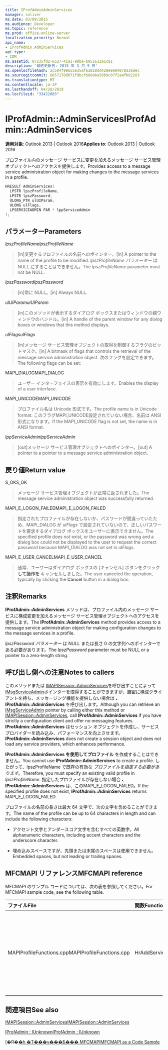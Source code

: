 ```yaml
---
title: IProfAdminAdminServices
manager: soliver
ms.date: 03/09/2015
ms.audience: Developer
ms.topic: reference
ms.prod: office-online-server
localization_priority: Normal
api_name:
- IProfAdmin.AdminServices
api_type:
- COM
ms.assetid: 87235fd2-6527-41a1-98ba-b951632a1c81
description: '最終更新日: 2015 年 3 月 9 日'
ms.openlocfilehash: 2c504f98655e35af62810dd428e8e04878a36dec
ms.sourcegitcommit: 8657170d071f9bcf680aba50b9c07f2a4fb82283
ms.translationtype: MT
ms.contentlocale: ja-JP
ms.lasthandoff: 04/28/2019
ms.locfileid: "33422083"
---
```

# <a name="iprofadminadminservices"></a><span data-ttu-id="47ac9-103">IProfAdmin::AdminServices</span><span class="sxs-lookup"><span data-stu-id="47ac9-103">IProfAdmin::AdminServices</span></span>

  
  
<span data-ttu-id="47ac9-104">**適用対象**: Outlook 2013 | Outlook 2016</span><span class="sxs-lookup"><span data-stu-id="47ac9-104">**Applies to**: Outlook 2013 | Outlook 2016</span></span> 
  
<span data-ttu-id="47ac9-105">プロファイル内のメッセージ サービスに変更を加えるメッセージ サービス管理オブジェクトへのアクセスを提供します。</span><span class="sxs-lookup"><span data-stu-id="47ac9-105">Provides access to a message service administration object for making changes to the message services in a profile.</span></span>
  
```cpp
HRESULT AdminServices(
  LPSTR lpszProfileName,
  LPSTR lpszPassword,
  ULONG_PTR ulUIParam,
  ULONG ulFlags,
  LPSERVICEADMIN FAR * lppServiceAdmin
);
```

## <a name="parameters"></a><span data-ttu-id="47ac9-106">パラメーター</span><span class="sxs-lookup"><span data-stu-id="47ac9-106">Parameters</span></span>

 <span data-ttu-id="47ac9-107">_lpszProfileName_</span><span class="sxs-lookup"><span data-stu-id="47ac9-107">_lpszProfileName_</span></span>
  
> <span data-ttu-id="47ac9-108">[in]変更するプロファイルの名前へのポインター。</span><span class="sxs-lookup"><span data-stu-id="47ac9-108">[in] A pointer to the name of the profile to be modified.</span></span> <span data-ttu-id="47ac9-109">_lpszProfileName パラメーター_ は NULL にすることはできません。</span><span class="sxs-lookup"><span data-stu-id="47ac9-109">The  _lpszProfileName_ parameter must not be NULL.</span></span> 
    
 <span data-ttu-id="47ac9-110">_lpszPassword_</span><span class="sxs-lookup"><span data-stu-id="47ac9-110">_lpszPassword_</span></span>
  
> <span data-ttu-id="47ac9-111">[in]常に NULL。</span><span class="sxs-lookup"><span data-stu-id="47ac9-111">[in] Always NULL.</span></span> 
    
 <span data-ttu-id="47ac9-112">_ulUIParam_</span><span class="sxs-lookup"><span data-stu-id="47ac9-112">_ulUIParam_</span></span>
  
> <span data-ttu-id="47ac9-113">[in]このメソッドが表示するダイアログ ボックスまたはウィンドウの親ウィンドウのハンドル。</span><span class="sxs-lookup"><span data-stu-id="47ac9-113">[in] A handle of the parent window for any dialog boxes or windows that this method displays.</span></span>
    
 <span data-ttu-id="47ac9-114">_ulFlags_</span><span class="sxs-lookup"><span data-stu-id="47ac9-114">_ulFlags_</span></span>
  
> <span data-ttu-id="47ac9-115">[in]メッセージ サービス管理オブジェクトの取得を制御するフラグのビットマスク。</span><span class="sxs-lookup"><span data-stu-id="47ac9-115">[in] A bitmask of flags that controls the retrieval of the message service administration object.</span></span> <span data-ttu-id="47ac9-116">次のフラグを設定できます。</span><span class="sxs-lookup"><span data-stu-id="47ac9-116">The following flags can be set:</span></span>
    
<span data-ttu-id="47ac9-117">MAPI_DIALOG</span><span class="sxs-lookup"><span data-stu-id="47ac9-117">MAPI_DIALOG</span></span> 
  
> <span data-ttu-id="47ac9-118">ユーザー インターフェイスの表示を有効にします。</span><span class="sxs-lookup"><span data-stu-id="47ac9-118">Enables the display of a user interface.</span></span> 
    
<span data-ttu-id="47ac9-119">MAPI_UNICODE</span><span class="sxs-lookup"><span data-stu-id="47ac9-119">MAPI_UNICODE</span></span> 
  
> <span data-ttu-id="47ac9-120">プロファイル名は Unicode 形式です。</span><span class="sxs-lookup"><span data-stu-id="47ac9-120">The profile name is in Unicode format.</span></span> <span data-ttu-id="47ac9-121">このフラグMAPI_UNICODE設定されていない場合、名前は ANSI 形式になります。</span><span class="sxs-lookup"><span data-stu-id="47ac9-121">If the MAPI_UNICODE flag is not set, the name is in ANSI format.</span></span>
    
 <span data-ttu-id="47ac9-122">_lppServiceAdmin_</span><span class="sxs-lookup"><span data-stu-id="47ac9-122">_lppServiceAdmin_</span></span>
  
> <span data-ttu-id="47ac9-123">[out]メッセージ サービス管理オブジェクトへのポインター。</span><span class="sxs-lookup"><span data-stu-id="47ac9-123">[out] A pointer to a pointer to a message service administration object.</span></span>
    
## <a name="return-value"></a><span data-ttu-id="47ac9-124">戻り値</span><span class="sxs-lookup"><span data-stu-id="47ac9-124">Return value</span></span>

<span data-ttu-id="47ac9-125">S_OK</span><span class="sxs-lookup"><span data-stu-id="47ac9-125">S_OK</span></span> 
  
> <span data-ttu-id="47ac9-126">メッセージ サービス管理オブジェクトが正常に返されました。</span><span class="sxs-lookup"><span data-stu-id="47ac9-126">The message service administration object was successfully returned.</span></span>
    
<span data-ttu-id="47ac9-127">MAPI_E_LOGON_FAILED</span><span class="sxs-lookup"><span data-stu-id="47ac9-127">MAPI_E_LOGON_FAILED</span></span> 
  
> <span data-ttu-id="47ac9-128">指定されたプロファイルが存在しないか、パスワードが間違っていたため、MAPI_DIALOG が  _ulFlags_ で設定されていないので、正しいパスワードを要求するダイアログ ボックスをユーザーに表示できません。</span><span class="sxs-lookup"><span data-stu-id="47ac9-128">The specified profile does not exist, or the password was wrong and a dialog box could not be displayed to the user to request the correct password because MAPI_DIALOG was not set in  _ulFlags_.</span></span>
    
<span data-ttu-id="47ac9-129">MAPI_E_USER_CANCEL</span><span class="sxs-lookup"><span data-stu-id="47ac9-129">MAPI_E_USER_CANCEL</span></span> 
  
> <span data-ttu-id="47ac9-130">通常、ユーザーはダイアログ ボックスの [キャンセル] ボタンをクリック **して操作を** キャンセルしました。</span><span class="sxs-lookup"><span data-stu-id="47ac9-130">The user canceled the operation, typically by clicking the **Cancel** button in a dialog box.</span></span> 
    
## <a name="remarks"></a><span data-ttu-id="47ac9-131">注釈</span><span class="sxs-lookup"><span data-stu-id="47ac9-131">Remarks</span></span>

<span data-ttu-id="47ac9-132">**IProfAdmin::AdminServices** メソッドは、プロファイル内のメッセージ サービスに構成変更を加えるメッセージ サービス管理オブジェクトへのアクセスを提供します。</span><span class="sxs-lookup"><span data-stu-id="47ac9-132">The **IProfAdmin::AdminServices** method provides access to a message service administration object for making configuration changes to the message services in a profile.</span></span> 
  
 <span data-ttu-id="47ac9-133">_lpszPassword パラメーター_ は NULL または長さ 0 の文字列へのポインターである必要があります。</span><span class="sxs-lookup"><span data-stu-id="47ac9-133">The  _lpszPassword_ parameter must be NULL or a pointer to a zero-length string.</span></span> 
  
## <a name="notes-to-callers"></a><span data-ttu-id="47ac9-134">呼び出し側への注意</span><span class="sxs-lookup"><span data-stu-id="47ac9-134">Notes to callers</span></span>

<span data-ttu-id="47ac9-135">このメソッドまたは [IMAPISession::AdminServices](imapisession-adminservices.md)を呼び出すことによって [IMsgServiceAdmin](imsgserviceadminiunknown.md)ポインターを取得することができますが、厳密に構成クライアントを持ち、メッセージング機能を提供しない場合は **、IProfAdmin::AdminServices** を呼び出します。</span><span class="sxs-lookup"><span data-stu-id="47ac9-135">Although you can retrieve an [IMsgServiceAdmin](imsgserviceadminiunknown.md) pointer by calling either this method or [IMAPISession::AdminServices](imapisession-adminservices.md), call **IProfAdmin::AdminServices** if you have strictly a configuration client and offer no messaging features.</span></span> <span data-ttu-id="47ac9-136">**IProfAdmin::AdminServices** はセッション オブジェクトを作成し、サービス プロバイダーを読み込み、パフォーマンスを向上させます。</span><span class="sxs-lookup"><span data-stu-id="47ac9-136">**IProfAdmin::AdminServices** does not create a session object and does not load any service providers, which enhances performance.</span></span> 
  
<span data-ttu-id="47ac9-137">**IProfAdmin::AdminServices を使用してプロファイル** を作成することはできません。</span><span class="sxs-lookup"><span data-stu-id="47ac9-137">You cannot use **IProfAdmin::AdminServices** to create a profile.</span></span> <span data-ttu-id="47ac9-138">したがって、lpszProfileName で既存の有効な  _プロファイルを指定する必要があります_。</span><span class="sxs-lookup"><span data-stu-id="47ac9-138">Therefore, you must specify an existing valid profile in  _lpszProfileName_.</span></span> <span data-ttu-id="47ac9-139">指定したプロファイルが存在しない場合 **、IProfAdmin::AdminServices** は、このMAPI_E_LOGON_FAILED。</span><span class="sxs-lookup"><span data-stu-id="47ac9-139">If the specified profile does not exist, **IProfAdmin::AdminServices** returns MAPI_E_LOGON_FAILED.</span></span> 
  
<span data-ttu-id="47ac9-140">プロファイルの名前の長さは最大 64 文字で、次の文字を含めることができます。</span><span class="sxs-lookup"><span data-stu-id="47ac9-140">The name of the profile can be up to 64 characters in length and can include the following characters:</span></span>
  
- <span data-ttu-id="47ac9-141">アクセント文字とアンダースコア文字を含むすべての英数字。</span><span class="sxs-lookup"><span data-stu-id="47ac9-141">All alphanumeric characters, including accent characters and the underscore character.</span></span> 
    
- <span data-ttu-id="47ac9-142">埋め込みスペースですが、先頭または末尾のスペースは使用できません。</span><span class="sxs-lookup"><span data-stu-id="47ac9-142">Embedded spaces, but not leading or trailing spaces.</span></span>
    
## <a name="mfcmapi-reference"></a><span data-ttu-id="47ac9-143">MFCMAPI リファレンス</span><span class="sxs-lookup"><span data-stu-id="47ac9-143">MFCMAPI reference</span></span>

<span data-ttu-id="47ac9-144">MFCMAPI のサンプル コードについては、次の表を参照してください。</span><span class="sxs-lookup"><span data-stu-id="47ac9-144">For MFCMAPI sample code, see the following table.</span></span>
  
|<span data-ttu-id="47ac9-145">**ファイル**</span><span class="sxs-lookup"><span data-stu-id="47ac9-145">**File**</span></span>|<span data-ttu-id="47ac9-146">**関数**</span><span class="sxs-lookup"><span data-stu-id="47ac9-146">**Function**</span></span>|<span data-ttu-id="47ac9-147">**コメント**</span><span class="sxs-lookup"><span data-stu-id="47ac9-147">**Comment**</span></span>|
|:-----|:-----|:-----|
|<span data-ttu-id="47ac9-148">MAPIProfileFunctions.cpp</span><span class="sxs-lookup"><span data-stu-id="47ac9-148">MAPIProfileFunctions.cpp</span></span>  <br/> | <span data-ttu-id="47ac9-149">HrAddServiceToProfile</span><span class="sxs-lookup"><span data-stu-id="47ac9-149">HrAddServiceToProfile</span></span>  <br/> |<span data-ttu-id="47ac9-150">MFCMAPI は **、IProfAdmin::AdminServices** メソッドを使用して、選択したプロファイルのメッセージ サービス管理オブジェクトを開き、サービスを追加します。</span><span class="sxs-lookup"><span data-stu-id="47ac9-150">MFCMAPI uses the **IProfAdmin::AdminServices** method to open a message service administration object for the selected profile to add services.</span></span>  <br/> |
   
## <a name="see-also"></a><span data-ttu-id="47ac9-151">関連項目</span><span class="sxs-lookup"><span data-stu-id="47ac9-151">See also</span></span>



[<span data-ttu-id="47ac9-152">IMAPISession::AdminServices</span><span class="sxs-lookup"><span data-stu-id="47ac9-152">IMAPISession::AdminServices</span></span>](imapisession-adminservices.md)
  
[<span data-ttu-id="47ac9-153">IProfAdmin : IUnknown</span><span class="sxs-lookup"><span data-stu-id="47ac9-153">IProfAdmin : IUnknown</span></span>](iprofadminiunknown.md)


<span data-ttu-id="47ac9-154">[�R�[�h �T���v���Ƃ��� MFCMAPI](mfcmapi-as-a-code-sample.md)</span><span class="sxs-lookup"><span data-stu-id="47ac9-154">[MFCMAPI as a Code Sample](mfcmapi-as-a-code-sample.md)</span></span>

